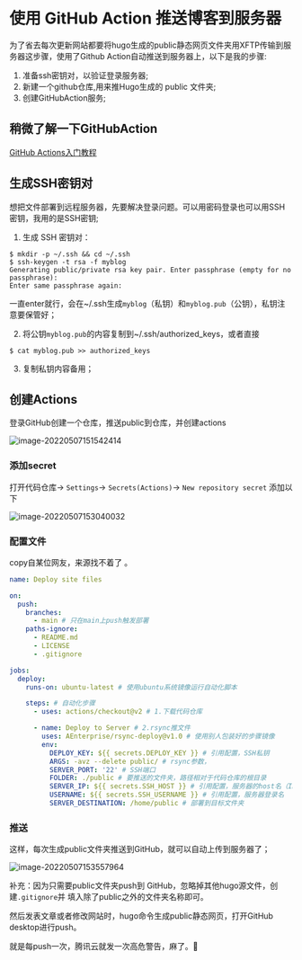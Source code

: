 # 使用 GitHub Action 推送博客到服务器

为了省去每次更新网站都要将hugo生成的public静态网页文件夹用XFTP传输到服务器这步骤，使用了Github Action自动推送到服务器上，以下是我的步骤:

1. 准备ssh密钥对，以验证登录服务器;
2. 新建一个github仓库,用来推Hugo生成的 public 文件夹;
3. 创建GitHubAction服务;

## 稍微了解一下GitHubAction

[GitHub Actions入门教程](http://www.ruanyifeng.com/blog/2019/09/getting-started-with-github-actions.html)

## 生成SSH密钥对

想把文件部署到远程服务器，先要解决登录问题。可以用密码登录也可以用SSH密钥，我用的是SSH密钥;

1. 生成 SSH 密钥对：

```shell
$ mkdir -p ~/.ssh && cd ~/.ssh 
$ ssh-keygen -t rsa -f myblog 
Generating public/private rsa key pair. Enter passphrase (empty for no passphrase): 
Enter same passphrase again:
```

一直enter就行，会在~/.ssh生成`myblog`（私钥）和`myblog.pub`（公钥），私钥注意要保管好；

2. 将公钥`myblog.pub`的内容复制到~/.ssh/authorized_keys，或者直接

```shell
$ cat myblog.pub >> authorized_keys
```

3. 复制私钥内容备用；

## 创建Actions

登录GitHub创建一个仓库，推送public到仓库，并创建actions

![image-20220507151542414](https://pic.howe0116.com/img/image-20220507151542414.png)

### 添加secret

打开代码仓库-> `Settings`-> `Secrets(Actions)`-> `New repository secret` 添加以下

![image-20220507153040032](https://pic.howe0116.com/img/image-20220507153040032.png)



### 配置文件

copy自某位网友，来源找不着了 。

```yaml
name: Deploy site files

on:
  push:
    branches:
      - main # 只在main上push触发部署
    paths-ignore: 
      - README.md
      - LICENSE
      - .gitignore

jobs:
  deploy:
    runs-on: ubuntu-latest # 使用ubuntu系统镜像运行自动化脚本

    steps: # 自动化步骤
      - uses: actions/checkout@v2 # 1.下载代码仓库

      - name: Deploy to Server # 2.rsync推文件
        uses: AEnterprise/rsync-deploy@v1.0 # 使用别人包装好的步骤镜像
        env:
          DEPLOY_KEY: ${{ secrets.DEPLOY_KEY }} # 引用配置，SSH私钥
          ARGS: -avz --delete public/ # rsync参数，
          SERVER_PORT: '22' # SSH端口
          FOLDER: ./public # 要推送的文件夹，路径相对于代码仓库的根目录
          SERVER_IP: ${{ secrets.SSH_HOST }} # 引用配置，服务器的host名（IP）
          USERNAME: ${{ secrets.SSH_USERNAME }} # 引用配置，服务器登录名
          SERVER_DESTINATION: /home/public # 部署到目标文件夹

```

###  推送

这样，每次生成public文件夹推送到GitHub，就可以自动上传到服务器了；

![image-20220507153557964](https://pic.howe0116.com/img/image-20220507153557964.png)



补充：因为只需要public文件夹push到 GitHub，忽略掉其他hugo源文件，创建`.gitignore`并 填入除了public之外的文件夹名称即可。

然后发表文章或者修改网站时，hugo命令生成public静态网页，打开GitHub desktop进行push。



就是每push一次，腾讯云就发一次高危警告，麻了。🤣

